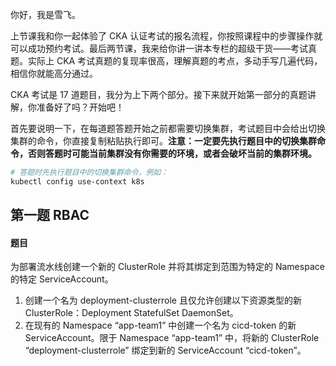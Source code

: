 你好，我是雪飞。

上节课我和你一起体验了 CKA 认证考试的报名流程，你按照课程中的步骤操作就可以成功预约考试。最后两节课，我来给你讲一讲本专栏的超级干货——考试真题。实际上 CKA 考试真题的复现率很高，理解真题的考点，多动手写几遍代码，相信你就能高分通过。

CKA 考试是 17 道题目，我分为上下两个部分。接下来就开始第一部分的真题讲解，你准备好了吗？开始吧！

首先要说明一下，在每道题答题开始之前都需要切换集群，考试题目中会给出切换集群的命令，你直接复制粘贴执行即可。**注意：一定要先执行题目中的切换集群命令，否则答题时可能当前集群没有你需要的环境，或者会破坏当前的集群环境。**

```bash
# 答题时先执行题目中的切换集群命令，例如：
kubectl config use-context k8s
```

## 第一题 RBAC

#### 题目

为部署流水线创建一个新的 ClusterRole 并将其绑定到范围为特定的 Namespace 的特定 ServiceAccount。

1. 创建一个名为 deployment-clusterrole 且仅允许创建以下资源类型的新 ClusterRole：Deployment StatefulSet DaemonSet。
2. 在现有的 Namespace “app-team1” 中创建一个名为 cicd-token 的新 ServiceAccount。限于 Namespace “app-team1” 中，将新的 ClusterRole “deployment-clusterrole” 绑定到新的 ServiceAccount “cicd-token”。